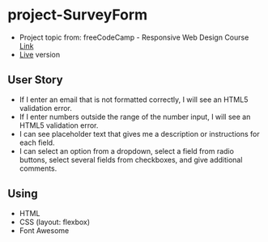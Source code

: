# project-SurveyForm
* Project topic from: freeCodeCamp - Responsive Web Design Course [Link](https://learn.freecodecamp.org/responsive-web-design/responsive-web-design-projects/build-a-survey-form/)
* [Live](https://pocoapocochen.github.io/project-SurveyForm/) version

## User Story
* If I enter an email that is not formatted correctly, I will see an HTML5 validation error.
* If I enter numbers outside the range of the number input, I will see an HTML5 validation error.
* I can see placeholder text that gives me a description or instructions for each field.
* I can select an option from a dropdown, select a field from radio buttons, select several fields from checkboxes, and give additional comments.

## Using
* HTML
* CSS (layout: flexbox)
* Font Awesome

